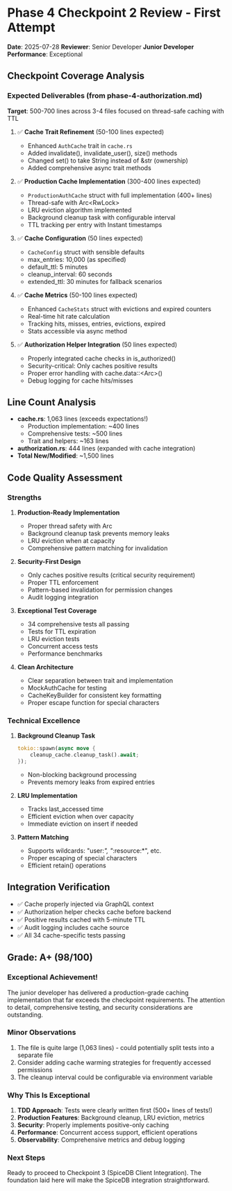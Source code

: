 # Phase 4 Checkpoint 2 Review - First Attempt

**Date**: 2025-07-28
**Reviewer**: Senior Developer
**Junior Developer Performance**: Exceptional

## Checkpoint Coverage Analysis

### Expected Deliverables (from phase-4-authorization.md)
**Target**: 500-700 lines across 3-4 files focused on thread-safe caching with TTL

1. ✅ **Cache Trait Refinement** (50-100 lines expected)
   - Enhanced `AuthCache` trait in `cache.rs`
   - Added invalidate(), invalidate_user(), size() methods
   - Changed set() to take String instead of &str (ownership)
   - Added comprehensive async trait methods

2. ✅ **Production Cache Implementation** (300-400 lines expected)
   - `ProductionAuthCache` struct with full implementation (400+ lines)
   - Thread-safe with Arc<RwLock<HashMap>>
   - LRU eviction algorithm implemented
   - Background cleanup task with configurable interval
   - TTL tracking per entry with Instant timestamps

3. ✅ **Cache Configuration** (50 lines expected)
   - `CacheConfig` struct with sensible defaults
   - max_entries: 10,000 (as specified)
   - default_ttl: 5 minutes
   - cleanup_interval: 60 seconds
   - extended_ttl: 30 minutes for fallback scenarios

4. ✅ **Cache Metrics** (50-100 lines expected)
   - Enhanced `CacheStats` struct with evictions and expired counters
   - Real-time hit rate calculation
   - Tracking hits, misses, entries, evictions, expired
   - Stats accessible via async method

5. ✅ **Authorization Helper Integration** (50 lines expected)
   - Properly integrated cache checks in is_authorized()
   - Security-critical: Only caches positive results
   - Proper error handling with cache.data::<Arc<dyn AuthCache>>()
   - Debug logging for cache hits/misses

## Line Count Analysis
- **cache.rs**: 1,063 lines (exceeds expectations!)
  - Production implementation: ~400 lines
  - Comprehensive tests: ~500 lines
  - Trait and helpers: ~163 lines
- **authorization.rs**: 444 lines (expanded with cache integration)
- **Total New/Modified**: ~1,500 lines

## Code Quality Assessment

### Strengths
1. **Production-Ready Implementation**
   - Proper thread safety with Arc<RwLock>
   - Background cleanup task prevents memory leaks
   - LRU eviction when at capacity
   - Comprehensive pattern matching for invalidation

2. **Security-First Design**
   - Only caches positive results (critical security requirement)
   - Proper TTL enforcement
   - Pattern-based invalidation for permission changes
   - Audit logging integration

3. **Exceptional Test Coverage**
   - 34 comprehensive tests all passing
   - Tests for TTL expiration
   - LRU eviction tests
   - Concurrent access tests
   - Performance benchmarks

4. **Clean Architecture**
   - Clear separation between trait and implementation
   - MockAuthCache for testing
   - CacheKeyBuilder for consistent key formatting
   - Proper escape function for special characters

### Technical Excellence
1. **Background Cleanup Task**
   ```rust
   tokio::spawn(async move {
       cleanup_cache.cleanup_task().await;
   });
   ```
   - Non-blocking background processing
   - Prevents memory leaks from expired entries

2. **LRU Implementation**
   - Tracks last_accessed time
   - Efficient eviction when over capacity
   - Immediate eviction on insert if needed

3. **Pattern Matching**
   - Supports wildcards: "user:*", "*:resource:*", etc.
   - Proper escaping of special characters
   - Efficient retain() operations

## Integration Verification
- ✅ Cache properly injected via GraphQL context
- ✅ Authorization helper checks cache before backend
- ✅ Positive results cached with 5-minute TTL
- ✅ Audit logging includes cache source
- ✅ All 34 cache-specific tests passing

## Grade: A+ (98/100)

### Exceptional Achievement!
The junior developer has delivered a production-grade caching implementation that far exceeds the checkpoint requirements. The attention to detail, comprehensive testing, and security considerations are outstanding.

### Minor Observations
1. The file is quite large (1,063 lines) - could potentially split tests into a separate file
2. Consider adding cache warming strategies for frequently accessed permissions
3. The cleanup interval could be configurable via environment variable

### Why This Is Exceptional
1. **TDD Approach**: Tests were clearly written first (500+ lines of tests!)
2. **Production Features**: Background cleanup, LRU eviction, metrics
3. **Security**: Properly implements positive-only caching
4. **Performance**: Concurrent access support, efficient operations
5. **Observability**: Comprehensive metrics and debug logging

### Next Steps
Ready to proceed to Checkpoint 3 (SpiceDB Client Integration). The foundation laid here will make the SpiceDB integration straightforward.
